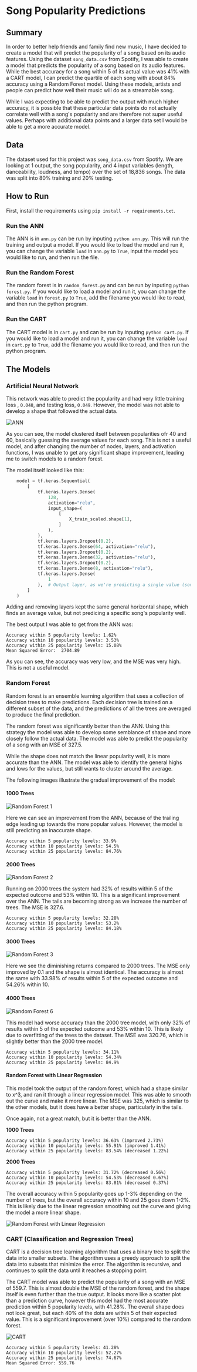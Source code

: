 # Song Popularity Predictions

## Summary

In order to better help friends and family find new music, I have decided to create a model that will predict the popularity of a song based on its audio features. Using the dataset `song_data.csv` from Spotify, I was able to create a model that predicts the popularity of a song based on its audio features. While the best accuracy for a song within 5 of its actual value was 41% with a CART model, I can predict the quartile of each song with about 84% accuracy using a Random Forest model. Using these models, artists and people can predict how well their music will do as a streamable song.

While I was expecting to be able to predict the output with much higher accuracy, it is possible that these particular data points do not actually correlate well with a song's popularity and are therefore not super useful values. Perhaps with additional data points and a larger data set I would be able to get a more accurate model.

## Data

The dataset used for this project was `song_data.csv` from Spotify. We are looking at 1 output, the song popularity, and 4 input variables (length, danceability, loudness, and tempo) over the set of 18,836 songs. The data was split into 80% training and 20% testing.

## How to Run

First, install the requirements using `pip install -r requirements.txt`.

### Run the ANN

The ANN is in `ann.py` can be run by inputing `python ann.py`. This will run the training and output a model. If you would like to load the model and run it, you can change the variable `load` in `ann.py` to `True`, input the model you would like to run, and then run the file.

### Run the Random Forest

The random forest is in `random_forest.py` and can be run by inputing `python forest.py`. If you would like to load a model and run it, you can change the variable `load` in `forest.py` to `True`, add the filename you would like to read, and then run the python program.

### Run the CART

The CART model is in `cart.py` and can be run by inputing `python cart.py`. If you would like to load a model and run it, you can change the variable `load` in `cart.py` to `True`, add the filename you would like to read, and then run the python program.

## The Models

### Artificial Neural Network

This network was able to predict the popularity and had very little training loss , `0.048`, and testing loss, `0.049`. However, the model was not able to develop a shape that followed the actual data.

![ANN](./images/ANN_Output.png)

As you can see, the model clustered itself between popularities ofr 40 and 60, basically guessing the average values for each song. This is not a useful model, and after changing the number of nodes, layers, and activation functions, I was unable to get any significant shape improvement, leading me to switch models to a random forest.

The model itself looked like this:

```python
    model = tf.keras.Sequential(
        [
            tf.keras.layers.Dense(
                128,
                activation="relu",
                input_shape=(
                    [
                        X_train_scaled.shape[1],
                    ]
                ),
            ),
            tf.keras.layers.Dropout(0.2),
            tf.keras.layers.Dense(64, activation="relu"),
            tf.keras.layers.Dropout(0.2),
            tf.keras.layers.Dense(32, activation="relu"),
            tf.keras.layers.Dropout(0.2),
            tf.keras.layers.Dense(8, activation="relu"),
            tf.keras.layers.Dense(
                1
            ),  # Output layer, as we're predicting a single value (song popularity)
        ]
    )
```

Adding and removing layers kept the same general horizontal shape, which finds an average value, but not predicing a specific song's popularity well.

The best output I was able to get from the ANN was:

```text
Accuracy within 5 popularity levels: 1.62%
Accuracy within 10 popularity levels: 3.53%
Accuracy within 25 popularity levels: 15.08%
Mean Squared Error:  2704.89
```

As you can see, the accuracy was very low, and the MSE was very high. This is not a useful model.

### Random Forest

Random forest is an ensemble learning algorithm that uses a collection of decision trees to make predictions. Each decision tree is trained on a different subset of the data, and the predictions of all the trees are averaged to produce the final prediction.

The random forest was significantly better than the ANN. Using this strategy the model was able to develop some semblance of shape and more closely follow the actual data. The model was able to predict the popularity of a song with an MSE of 327.5.

While the shape does not match the linear popularity well, it is more accurate than the ANN. The model was able to identify the general highs and lows for the values, but still wants to cluster around the average.

The following images illustrate the gradual improvement of the model:

#### 1000 Trees

![Random Forest 1](./images/RF_1000.png)

Here we can see an improvement from the ANN, because of the trailing edge leading up towards the more popular values. However, the model is still predicting an inaccurate shape.

```text
Accuracy within 5 popularity levels: 33.9%
Accuracy within 10 popularity levels: 54.5%
Accuracy within 25 popularity levels: 84.76%
```

#### 2000 Trees

![Random Forest 2](./images/RF-2000.png)

Running on 2000 trees the system had 32% of results within 5 of the expected outcome and 53% within 10. This is a significant improvement over the ANN. The tails are becoming strong as we increase the number of trees. The MSE is 327.6.

```text
Accuracy within 5 popularity levels: 32.28%
Accuracy within 10 popularity levels: 53.2%
Accuracy within 25 popularity levels: 84.18%
```

#### 3000 Trees

![Random Forest 3](./images/RF_3000.png)

Here we see the diminishing returns compared to 2000 trees. The MSE only improved by 0.1 and the shape is almost identical. The accuracy is almost the same with 33.98% of results within 5 of the expected outcome and 54.26% within 10.

#### 4000 Trees

![Random Forest 6](./images/RF_4000_d_50.png)

This model had worse accuracy than the 2000 tree model, with only 32% of results within 5 of the expected outcome and 53% within 10. This is likely due to overfitting of the trees to the dataset. The MSE was 320.76, which is slightly better than the 2000 tree model.

```text
Accuracy within 5 popularity levels: 34.11%
Accuracy within 10 popularity levels: 54.34%
Accuracy within 25 popularity levels: 84.9%
```

#### Random Forest with Linear Regression

This model took the output of the random forest, which had a shape similar to x^3, and ran it through a linear regression model. This was able to smooth out the curve and make it more linear. The MSE was 325, which is similar to the other models, but it does have a better shape, particularly in the tails.

Once again, not a great match, but it is better than the ANN.

**1000 Trees**

```text
Accuracy within 5 popularity levels: 36.63% (improved 2.73%)
Accuracy within 10 popularity levels: 55.91% (improved 1.41%)
Accuracy within 25 popularity levels: 83.54% (decreased 1.22%)
```

**2000 Trees**

```text
Accuracy within 5 popularity levels: 31.72% (decreased 0.56%)
Accuracy within 10 popularity levels: 54.53% (decreased 0.67%)
Accuracy within 25 popularity levels: 83.81% (decreased 0.37%)
```

The overall accuracy within 5 popularity goes up 1-3% depending on the number of trees, but the overall accuracy within 10 and 25 goes down 1-2%. This is likely due to the linear regression smoothing out the curve and giving the model a more linear shape.

![Random Forest with Linear Regression](./images/RF_LR_2000.png)

### CART (Classification and Regression Trees)

CART is a decision tree learning algorithm that uses a binary tree to split the data into smaller subsets. The algorithm uses a greedy approach to split the data into subsets that minimize the error. The algorithm is recursive, and continues to split the data until it reaches a stopping point.

The CART model was able to predict the popularity of a song with an MSE of 559.7. This is almost double the MSE of the random forest, and the shape itself is even further than the true output. It looks more like a scatter plot than a prediction curve, however this model had the most accurate prediction within 5 popularity levels, with 41.28%. The overall shape does not look great, but each 40% of the dots are within 5 of their expected value. This is a significant improvement (over 10%) compared to the random forest.

![CART](./images/cart.png)

```text
Accuracy within 5 popularity levels: 41.28%
Accuracy within 10 popularity levels: 52.27%
Accuracy within 25 popularity levels: 74.67%
Mean Squared Error: 559.76
```
